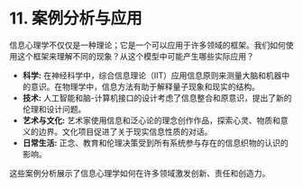 # 11. 案例分析与应用

信息心理学不仅仅是一种理论；它是一个可以应用于许多领域的框架。我们如何使用这个框架来理解不同的现象？从这个模型中可能产生哪些实际应用？

- **科学:** 在神经科学中，综合信息理论（IIT）应用信息原则来测量大脑和机器中的意识。在物理学中，信息方法有助于解释量子现象和现实的结构。
- **技术:** 人工智能和脑-计算机接口的设计考虑了信息整合和原意识，提出了新的伦理和设计问题。
- **艺术与文化:** 艺术家使用信息和泛心论的理念创作作品，探索心灵、物质和意义的边界。文化项目促进了关于现实信息性质的对话。
- **日常生活:** 正念、教育和伦理决策受到所有系统参与存在的信息织物的认识的影响。

这些案例分析展示了信息心理学如何在许多领域激发创新、责任和创造力。
